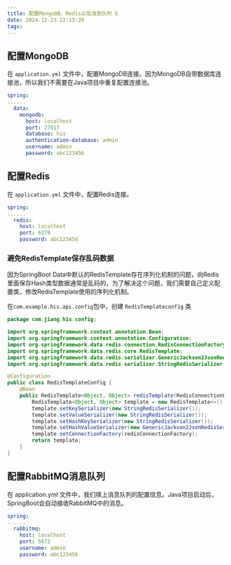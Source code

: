 ```yaml
---
title: 配置MongoDB、Redis以及消息队列 5
date: 2024-12-23 22:13:29
tags:
---
```


## 配置MongoDB

在 `application.yml` 文件中，配置MongoDB连接。因为MongoDB自带数据库连接池，所以我们不需要在Java项目中重复配置连接池。

```yaml
spring:
......
  data:
    mongodb:
      host: localhost
      port: 27017
      database: his
      authentication-database: admin
      username: admin
      password: abc123456
```

## 配置Redis

在 `application.yml` 文件中，配置Redis连接。

```yaml
spring:
......
  redis:
    host: localhost
    port: 6379
    password: abc123456
```

### 避免RedisTemplate保存乱码数据

因为SpringBoot Data中默认的RedisTemplate存在序列化机制的问题，向Redis里面保存Hash类型数据通常是乱码的，为了解决这个问题，我们需要自己定义配置类，修改RedisTemplate使用的序列化机制。

在`com.example.his.api.config`包中，创建 `RedisTemplateconfig` 类

```java
package com.jiang.his.config;

import org.springframework.context.annotation.Bean;
import org.springframework.context.annotation.Configuration;
import org.springframework.data.redis.connection.RedisConnectionFactory;
import org.springframework.data.redis.core.RedisTemplate;
import org.springframework.data.redis.serializer.GenericJackson2JsonRedisSerializer;
import org.springframework.data.redis.serializer.StringRedisSerializer;

@Configuration
public class RedisTemplateConfig {
    @Bean
    public RedisTemplate<Object, Object> redisTemplate(RedisConnectionFactory redisConnectionFactory) {
        RedisTemplate<Object, Object> template = new RedisTemplate<>();
        template.setKeySerializer(new StringRedisSerializer());
        template.setValueSerializer(new StringRedisSerializer());
        template.setHashKeySerializer(new StringRedisSerializer());
        template.setHashValueSerializer(new GenericJackson2JsonRedisSerializer());
        template.setConnectionFactory(redisConnectionFactory);
        return template;
    }
}
```

## 配置RabbitMQ消息队列

在 application.yml 文件中，我们填上消息队列的配置信息。Java项目启动后，SpringBoot会自动接收RabbitMQ中的消息。

```yaml
spring:
......
  rabbitmq:
    host: localhost
    port: 5672
    username: admin
    password: abc123456
```
